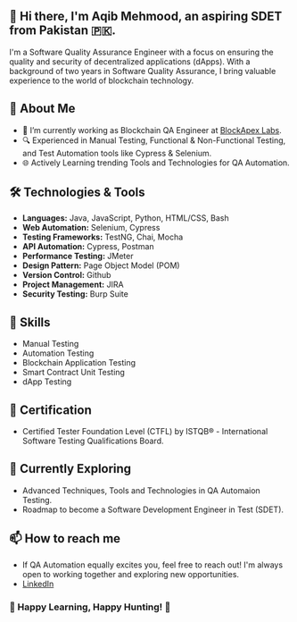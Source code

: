 <!--
**aqib-mehmood/aqib-mehmood** is a ✨ _special_ ✨ repository because its `README.md` (this file) appears on your GitHub profile.

Here are some ideas to get you started:

- 🔭 I’m currently working on ...
- 🌱 I’m currently learning ...
- 👯 I’m looking to collaborate on ...
- 🤔 I’m looking for help with ...
- 💬 Ask me about ...
- 📫 How to reach me: ...
- 😄 Pronouns: ...
- ⚡ Fun fact: ...
-->
## 👋 Hi there, I'm Aqib Mehmood, an aspiring SDET from Pakistan 🇵🇰.

I'm a Software Quality Assurance Engineer with a focus on ensuring the quality and security of decentralized applications (dApps). With a background of two years in Software Quality Assurance, I bring valuable experience to the world of blockchain technology.

## 🚀 About Me

- 🏢 I’m currently working as Blockchain QA Engineer at [BlockApex Labs](https://blockapexlabs.com/).
- 🔍 Experienced in Manual Testing, Functional & Non-Functional Testing, and Test Automation tools like Cypress & Selenium.
- 🌐 Actively Learning trending Tools and Technologies for QA Automation.

## 🛠️ Technologies & Tools

- **Languages:** Java, JavaScript, Python, HTML/CSS, Bash
- **Web Automation:** Selenium, Cypress
- **Testing Frameworks:** TestNG, Chai, Mocha
- **API Automation:** Cypress, Postman 
- **Performance Testing:** JMeter
- **Design Pattern:** Page Object Model (POM)
- **Version Control:** Github
- **Project Management:** JIRA
- **Security Testing:** Burp Suite

## 🔧 Skills

- Manual Testing
- Automation Testing
- Blockchain Application Testing
- Smart Contract Unit Testing
- dApp Testing

## 📜 Certification

- Certified Tester Foundation Level (CTFL) by ISTQB® - International Software Testing Qualifications Board.

## 🌱 Currently Exploring

- Advanced Techniques, Tools and Technologies in QA Automaion Testing.
- Roadmap to become a Software Development Engineer in Test (SDET).

## 📫 How to reach me

- If QA Automation equally excites you, feel free to reach out! I'm always open to working together and exploring new opportunities.
- [LinkedIn](https://www.linkedin.com/in/aqib-mehmood422)

### 🙌 Happy Learning, Happy Hunting! 🙌
